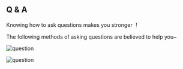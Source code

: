 ## Q & A

Knowing how to ask questions makes you stronger ！

The following methods of asking questions are believed to help you~

![question](https://gitlab.com/h-document/lik/-/raw/main/assets/question1.png)

![question](https://gitlab.com/h-document/lik/-/raw/main/assets/question2.png)
